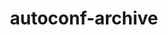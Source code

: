 ---
title: "autoconf-archive"
layout: cache
categories: [package, develop-2025-05-18]
meta: {"compilers": ["none"], "num_specs": 9, "num_specs_by_stack": {"aws-pcluster-neoverse_v1": 1, "aws-pcluster-x86_64_v4": 2, "data-vis-sdk": 1, "e4s": 1, "e4s-neoverse-v2": 1, "e4s-oneapi": 1, "hep": 1, "ml-linux-x86_64-rocm": 1, "radiuss": 1, "root": 9, "tutorial": 1}, "oss": ["amzn2", "ubuntu18.04", "ubuntu20.04", "ubuntu22.04", "ubuntu24.04"], "platforms": ["linux"], "stacks": ["aws-pcluster-neoverse_v1", "aws-pcluster-x86_64_v4", "data-vis-sdk", "e4s", "e4s-neoverse-v2", "e4s-oneapi", "hep", "ml-linux-x86_64-rocm", "radiuss", "root", "tutorial"], "targets": ["neoverse_v1", "neoverse_v2", "x86_64_v3", "x86_64_v4"], "versions": ["2023.02.20"]}
spec_details: [{"compiler": "none", "hash": "h6zjcnmukuvesnq5uoggroc3kkmxdtq3", "os": "amzn2", "platform": "linux", "size": "-", "stacks": ["aws-pcluster-x86_64_v4", "root"], "target": "x86_64_v4", "variants": ["build_system=autotools"], "versions": ["2023.02.20"]}, {"compiler": "none", "hash": "hravn7772zfvt47vmyngxgw3y66u2r34", "os": "ubuntu22.04", "platform": "linux", "size": "-", "stacks": ["e4s-oneapi", "root"], "target": "x86_64_v3", "variants": ["build_system=autotools"], "versions": ["2023.02.20"]}, {"compiler": "none", "hash": "hsm5tv6kyioche33gdmqybe5l6hllal5", "os": "ubuntu24.04", "platform": "linux", "size": "-", "stacks": ["ml-linux-x86_64-rocm", "root"], "target": "x86_64_v3", "variants": ["build_system=autotools"], "versions": ["2023.02.20"]}, {"compiler": "none", "hash": "tzqrxgvzxhhrva4d3pv7w7a5ite2qmiv", "os": "ubuntu18.04", "platform": "linux", "size": "-", "stacks": ["radiuss", "root"], "target": "x86_64_v3", "variants": ["build_system=autotools"], "versions": ["2023.02.20"]}, {"compiler": "none", "hash": "vt7rensdzohod4gdd6lvlv2viha5hctz", "os": "amzn2", "platform": "linux", "size": "-", "stacks": ["aws-pcluster-neoverse_v1", "root"], "target": "neoverse_v1", "variants": ["build_system=autotools"], "versions": ["2023.02.20"]}, {"compiler": "none", "hash": "wm45ri4aznwsgyfp7ux3qc6snlbdbl3x", "os": "ubuntu20.04", "platform": "linux", "size": "-", "stacks": ["data-vis-sdk", "root"], "target": "x86_64_v3", "variants": ["build_system=autotools"], "versions": ["2023.02.20"]}, {"compiler": "none", "hash": "xgwqvyfmcodbyhrplibaux2e7nn2p5jo", "os": "amzn2", "platform": "linux", "size": "-", "stacks": ["aws-pcluster-x86_64_v4", "root"], "target": "x86_64_v4", "variants": ["build_system=autotools"], "versions": ["2023.02.20"]}, {"compiler": "none", "hash": "ybass6cl4hsjg6zlsf2gotv2oseq7ufd", "os": "ubuntu22.04", "platform": "linux", "size": "-", "stacks": ["e4s", "hep", "root", "tutorial"], "target": "x86_64_v3", "variants": ["build_system=autotools"], "versions": ["2023.02.20"]}, {"compiler": "none", "hash": "zx3pj2fczm2tbm7dndwitc7blrqlumxv", "os": "ubuntu22.04", "platform": "linux", "size": "-", "stacks": ["e4s-neoverse-v2", "root"], "target": "neoverse_v2", "variants": ["build_system=autotools"], "versions": ["2023.02.20"]}]
---